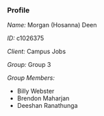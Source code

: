 
### Profile

_Name:_ Morgan (Hosanna) Deen

_ID:_ c1026375

_Client:_ Campus Jobs

_Group:_ Group 3

_Group Members:_
  - Billy Webster
  - Brendon Maharjan
  - Deeshan Ranathunga

